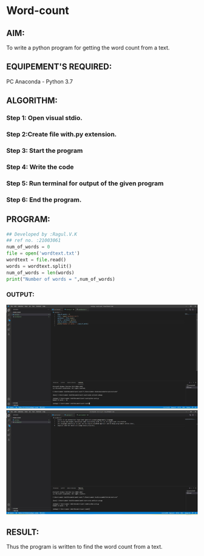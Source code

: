 # Word-count
## AIM:
To write a python program for getting the word count from a text.
## EQUIPEMENT'S REQUIRED: 
PC
Anaconda - Python 3.7
## ALGORITHM: 
### Step 1: Open visual stdio.

### Step 2:Create file with.py extension. 
 
### Step 3: Start the program

### Step 4:  Write the code

### Step 5: Run terminal for output of the given program

### Step 6: End the program.

## PROGRAM:
```python
## Developed by :Ragul.V.K
## ref no. :21003061
num_of_words = 0
file = open('wordtext.txt')
wordtext = file.read()
words = wordtext.split()
num_of_words = len(words)
print("Number of words = ",num_of_words)
```

### OUTPUT:
![output](./!.JPG)
![output0](./!!.JPG)


## RESULT:
Thus the program is written to find the word count from a text.